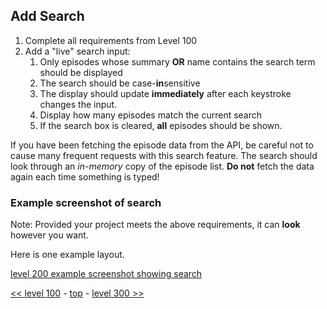 ## Add Search

1. Complete all requirements from Level 100
1. Add a "live" search input:
   1. Only episodes whose summary **OR** name contains the search term should be displayed
   1. The search should be case-**in**sensitive
   1. The display should update **immediately** after each keystroke changes the input.
   1. Display how many episodes match the current search
   1. If the search box is cleared, **all** episodes should be shown.

If you have been fetching the episode data from the API, be careful not to cause many frequent requests with this search feature. The search should look through an _in-memory_ copy of the episode list. **Do not** fetch the data again each time something is typed!

### Example screenshot of search

Note: Provided your project meets the above requirements, it can **look** however you want.

Here is one example layout.

[level 200 example screenshot showing search](./example-screenshots/example-search.jpg)

[<< level 100](./level-100.md) - [top](./readme.md) - [level 300 >>](./level-300.md)
